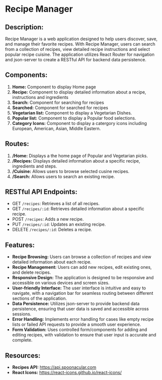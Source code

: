 # Recipe Manager

## Description:
Recipe Manager is a web application designed to help users discover, save, and manage their favorite recipes. With Recipe Manager, users can search from a collection of recipes, view detailed recipe instructions and select popular recipe cuisine. The application utilizes React Router for navigation and json-server to create a RESTful API for backend data persistence.

## Components:
1. **Home:** Component to display Home page
2. **Recipe:** Component to display detailed information about a recipe, instructions and ingredients
3. **Search:** Component for searching for recipes
4. **Searched:** Component for searched for recipes
5. **Vegetarian list:** Component to display a Vegetarian Dishes.
6. **Popular list:** Component to display a Popular food selections.
7. **Category Icons:** Component to display a catergory icons including European, American, Asian, Middle Eastern.

## Routes:
1. **/Home:** Displays a the home page of Popular and Vegetarian picks.
2. **/Recipes:** Displays detailed information about a specific recipe, ingredients and steps.
3. **/Cuisine:** Allows users to browse selected cusine recipes.
4. **/Search:** Allows users to search an existing recipe.

## RESTful API Endpoints:
- GET `/recipes`: Retrieves a list of all recipes.
- GET `/recipes/:id`: Retrieves detailed information about a specific recipe.
- POST `/recipes`: Adds a new recipe.
- PUT `/recipes/:id`: Updates an existing recipe.
- DELETE `/recipes/:id`: Deletes a recipe.

## Features:
- **Recipe Browsing:** Users can browse a collection of recipes and view detailed information about each recipe.
- **Recipe Management:** Users can add new recipes, edit existing ones, and delete recipes.
- **Responsive Design:** The application is designed to be responsive and accessible on various devices and screen sizes.
- **User-friendly Interface:** The user interface is intuitive and easy to navigate, with a navigation bar for seamless routing between different sections of the application.
- **Data Persistence:** Utilizes json-server to provide backend data persistence, ensuring that user data is saved and accessible across sessions.
- **Error Handling:** Implements error handling for cases like empty recipe lists or failed API requests to provide a smooth user experience.
- **Form Validation:** Uses controlled form/components for adding and editing recipes, with validation to ensure that user input is accurate and complete.

## Resources:
- **Recipes API:** https://api.spoonacular.com
- **React Icons:** https://react-icons.github.io/react-icons/